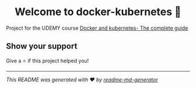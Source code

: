 <h1 align="center">Welcome to docker-kubernetes 👋</h1>
<p>
</p>

Project for the UDEMY course [Docker and kubernetes- The complete guide](https://www.udemy.com/course/docker-and-kubernetes-the-complete-guide/)

## Show your support

Give a ⭐️ if this project helped you!

***
_This README was generated with ❤️ by [readme-md-generator](https://github.com/kefranabg/readme-md-generator)_